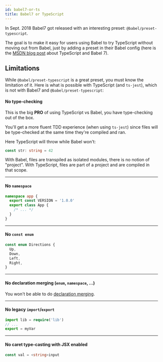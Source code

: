 ```yaml
---
id: babel7-or-ts
title: Babel7 or TypeScript
---
```


In Sept. 2018 Babel7 got released with an interesting preset: `@babel/preset-typescript`.

The goal is to make it easy for users using Babel to try TypeScript without moving out from Babel, just by adding a preset in their Babel config (here is the [MSDN blog post](https://blogs.msdn.microsoft.com/typescript/2018/08/27/typescript-and-babel-7/) about TypeScript and Babel 7).

## Limitations

While `@babel/preset-typescript` is a great preset, you must know the limitation of it. Here is what is possible with TypeScript (and `ts-jest`), which is not with Babel7 and `@babel/preset-typescript`:

#### No type-checking

This is the big **PRO** of using TypeScript vs Babel, you have type-checking out of the box.

You'll get a more fluent TDD experience (when using `ts-jest`) since files will be type-checked at the same time they're compiled and ran.

Here TypeScript will throw while Babel won't:

```ts
const str: string = 42
```

With Babel, files are transpiled as isolated modules, there is no notion of "project". With TypeScript, files are part of a project and are compiled in that scope.

---

#### No `namespace`

```ts
namespace app {
  export const VERSION = '1.0.0'
  export class App {
    /* ... */
  }
}
```

---

#### No `const enum`

```ts
const enum Directions {
  Up,
  Down,
  Left,
  Right,
}
```

---

#### No declaration merging (`enum`, `namespace`, ...)

You won't be able to do [declaration merging](https://www.typescriptlang.org/docs/handbook/declaration-merging.html).

---

#### No legacy `import`/`export`

```ts
import lib = require('lib')
// ...
export = myVar
```

---

#### No caret type-casting with JSX enabled

```ts
const val = <string>input
```
